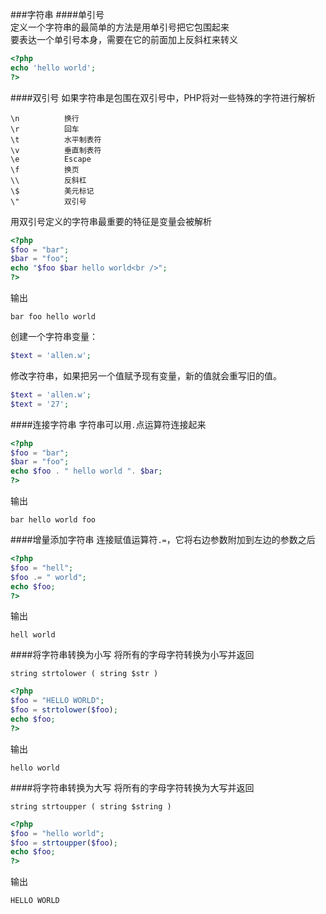 ###字符串
####单引号          
定义一个字符串的最简单的方法是用单引号把它包围起来          
要表达一个单引号本身，需要在它的前面加上反斜杠来转义
```php
<?php
echo 'hello world';
?>
```
####双引号
如果字符串是包围在双引号中，PHP将对一些特殊的字符进行解析
```text
\n          换行
\r          回车
\t          水平制表符
\v          垂直制表符
\e          Escape
\f          换页
\\          反斜杠
\$          美元标记
\"          双引号
```
用双引号定义的字符串最重要的特征是变量会被解析 
```php
<?php
$foo = "bar";
$bar = "foo";
echo "$foo $bar hello world<br />";
?>
```
输出
```text
bar foo hello world
```

创建一个字符串变量：
```php
$text = 'allen.w';
```
修改字符串，如果把另一个值赋予现有变量，新的值就会重写旧的值。
```php
$text = 'allen.w';
$text = '27';
```
####连接字符串
字符串可以用`.`点运算符连接起来
```php
<?php
$foo = "bar";
$bar = "foo";
echo $foo . " hello world ". $bar;
?>
```
输出
```text
bar hello world foo
```
####增量添加字符串
连接赋值运算符`.=`，它将右边参数附加到左边的参数之后
```php
<?php
$foo = "hell";
$foo .= " world";
echo $foo;
?>
```
输出
```text
hell world
```
####将字符串转换为小写
将所有的字母字符转换为小写并返回
```text
string strtolower ( string $str )
```
```php
<?php
$foo = "HELLO WORLD";
$foo = strtolower($foo);
echo $foo;
?>
```
输出
```text
hello world
```
####将字符串转换为大写
将所有的字母字符转换为大写并返回
```text
string strtoupper ( string $string )
```
```php
<?php
$foo = "hello world";
$foo = strtoupper($foo);
echo $foo;
?>
```
输出
```text
HELLO WORLD
```